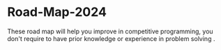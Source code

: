 
# Road-Map-2024

These road map will help you improve in competitive programming, you don't require to have prior knowledge or experience in problem solving .
